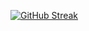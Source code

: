 <a href="https://git.io/streak-stats"><img src="https://streak-stats.demolab.com?user=pavankalyanvaddadhi&theme=violet-dark" alt="GitHub Streak" /></a>
